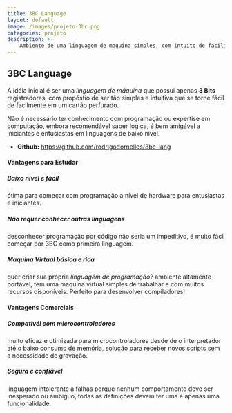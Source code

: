 ```yaml
---
title: 3BC Language
layout: default
image: /images/projeto-3bc.png
categories: projeto
description: >-
    Ambiente de uma linguagem de maquina simples, com intuito de facilitar o entendimento em cartões perfurados.
---
```


<section class="row">
<div class="col 12" markdown="1">

## 3BC Language ##
A idéia inicial é ser uma _linguagem de máquina_ que possui apenas **3 Bits** registradores, com propóstio de ser tão simples e intuitiva que se torne fácil de  facilmente em um cartão perfurado.

Não é necessário ter conhecimento com programação ou expertise em computação, embora recomendável saber logica, é bem amigável a iniciantes e entusiastas em linguagens de baixo nível.

* **Github:** <https://github.com/rodrigodornelles/3bc-lang>

</div>
</section>

<section class="row">
<div class="col m6" markdown="1">

#### Vantagens para Estudar ####

##### Baixo nível e fácil #####
ótima para começar com programação a nível de hardware para entusiastas e iniciantes.

##### Não requer conhecer outras linguagens ##### 
desconhecer programação por código não seria um impeditivo, é muito fácil começar por 3BC como primeira linguagem.

##### Maquina Virtual básica e rica ##### 
quer criar sua própria _linguagêm de programação_? ambiente altamente portável, tem uma maquina virtual simples de trabalhar e com muitos recursos disponíveis. Perfeito para desenvolver compiladores!

</div>
<div class="col m6" markdown="1">

#### Vantagens Comerciais ####

##### Compativél com microcontroladores #####
muito eficaz e otimizada para microcontroladores desde de o interpretador até o baixo consumo de memória, solução para receber novos scripts sem a necessidade de gravação.

##### Segura e confiável ##### 
linguagem intolerante a falhas porque nenhum comportamento deve ser inesperado ou ambíguo, todas as definições devem ter uma e apenas uma funcionalidade. 

</div>
</section>